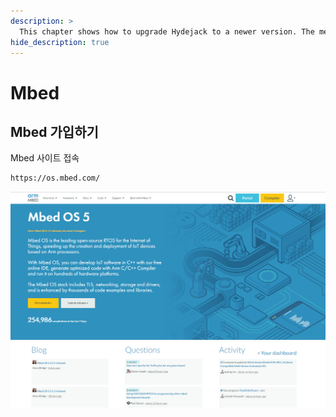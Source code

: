```yaml
---
description: >
  This chapter shows how to upgrade Hydejack to a newer version. The method depends on how you've installed Hydejack.
hide_description: true
---
```


# Mbed

## Mbed 가입하기

Mbed 사이트 접속
```bash
https://os.mbed.com/
```

![os.mbed.com](os.mbed.com.png)
